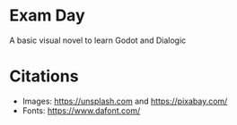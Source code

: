 # Exam Day
A basic visual novel to learn Godot and Dialogic

# Citations
- Images:					https://unsplash.com and https://pixabay.com/
- Fonts:					https://www.dafont.com/
 
